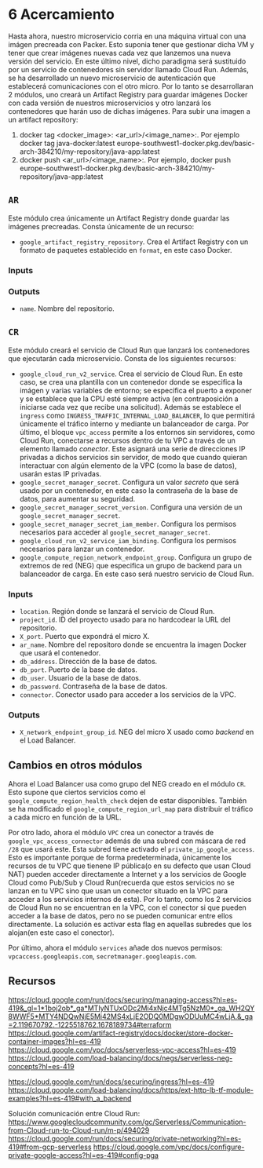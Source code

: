 # 6 Acercamiento
Hasta ahora, nuestro microservicio corria en una máquina virtual con una imágen precreada con Packer. Esto suponia tener que gestionar dicha VM y tener que crear imágenes nuevas cada vez que lanzemos una nueva versión del servicio. En este último nivel, dicho paradigma será sustituido por un servicio de contenedores sin servidor llamado Cloud Run. Además, se ha desarrollado un nuevo microservicio de autenticación que establecerá comunicaciones con el otro micro.
Por lo tanto se desarrollaran 2 módulos, uno creará un Artifact Registry para guardar imágenes Docker con cada versión de nuestros microservicios y otro lanzará los contenedores que harán uso de dichas imágenes.
Para subir una imagen a un artifact repository:
1. docker tag <docker_image>:<tag> <ar_url>/<image_name>:<tag>. Por ejemplo docker tag java-docker:latest europe-southwest1-docker.pkg.dev/basic-arch-384210/my-repository/java-app:latest
2. docker push <ar_url>/<image_name>:<tag>. Por ejemplo, docker push europe-southwest1-docker.pkg.dev/basic-arch-384210/my-repository/java-app:latest

## `AR`
Este módulo crea únicamente un Artifact Registry donde guardar las imágenes precreadas. Consta únicamente de un recurso:
* `google_artifact_registry_repository`. Crea el Artifact Registry con un formato de paquetes establecido en `format`, en este caso Docker.

### Inputs


### Outputs
* `name`. Nombre del repositorio.

## `CR`
Este módulo creará el servicio de Cloud Run que lanzará los contenedores que ejecutarán cada microservicio. Consta de los siguientes recursos:
* `google_cloud_run_v2_service`. Crea el servicio de Cloud Run. En este caso, se crea una plantilla con un contenedor donde se especifica la imágen y varias variables de entorno; se especifica el puerto a exponer y se establece que la CPU esté siempre activa (en contraposición a iniciarse cada vez que recibe una solicitud). Además se establece el `ingress` como `INGRESS_TRAFFIC_INTERNAL_LOAD_BALANCER`, lo que permitirá únicamente el tráfico interno y mediante un balanceador de carga. Por último, el bloque `vpc_access` permite a los entornos sin servidores, como Cloud Run, conectarse a recursos dentro de tu VPC a través de un elemento llamado _conector_. Este asignará una serie de direcciones IP privadas a dichos servicios sin servidor, de modo que cuando quieran interactuar con algún elemento de la VPC (como la base de datos), usarán estas IP privadas.
* `google_secret_manager_secret`. Configura un valor _secreto_ que será usado por un contenedor, en este caso la contraseña de la base de datos, para aumentar su seguridad.
* `google_secret_manager_secret_version`. Configura una versión de un `google_secret_manager_secret`.
* `google_secret_manager_secret_iam_member`. Configura los permisos necesarios para acceder al `google_secret_manager_secret`.
* `google_cloud_run_v2_service_iam_binding`. Configura los permisos necesarios para lanzar un contenedor.
* `google_compute_region_network_endpoint_group`. Configura un grupo de extremos de red (NEG) que especifica un grupo de backend para un balanceador de carga. En este caso será nuestro servicio de Cloud Run.

### Inputs
* `location`. Región donde se lanzará el servicio de Cloud Run.
* `project_id`. ID del proyecto usado para no hardcodear la URL del repositorio.
* `X_port`. Puerto que expondrá el micro X.
* `ar_name`. Nombre del repositoro donde se encuentra la imagen Docker que usará el contenedor.
* `db_address`. Dirección de la base de datos.
* `db_port`. Puerto de la base de datos.
* `db_user`. Usuario de la base de datos.
* `db_password`. Contraseña de la base de datos.
* `connector`. Conector usado para acceder a los servicios de la VPC.
### Outputs
* `X_network_endpoint_group_id`. NEG del micro X usado como _backend_ en el Load Balancer.

## Cambios en otros módulos
Ahora el Load Balancer usa como grupo del NEG creado en el módulo `CR`. Esto supone que ciertos servicios como el `google_compute_region_health_check` dejen de estar disponibles. También se ha modificado el 
`google_compute_region_url_map` para distribuir el tráfico a cada micro en función de la URL.

Por otro lado, ahora el módulo `VPC` crea un conector a través de `google_vpc_access_connector` además de una subred con máscara de red `/28` que usará este. Esta subred tiene activado el `private_ip_google_access`. Esto es importante porque de forma predeterminada, únicamente los recursos de tu VPC que tienene IP pública(o en su defecto que usan Cloud NAT) pueden acceder directamente a Internet y a los servicios de Google Cloud como Pub/Sub y Cloud Run(recuerda que estos servicios no se lanzan en tu VPC sino que usan un conector situado en la VPC para acceder a los servicios internos de esta). Por lo tanto, como los 2 servicios de Cloud Run no se encuentran en la VPC, con el conector si que pueden acceder a la base de datos, pero no se pueden comunicar entre ellos directamente. La solución es activar esta flag en aquellas subredes que los alojan(en este caso el conector).

Por último, ahora el módulo `services` añade dos nuevos permisos: `vpcaccess.googleapis.com`, `secretmanager.googleapis.com`.

## Recursos
https://cloud.google.com/run/docs/securing/managing-access?hl=es-419&_gl=1*1boj2ob*_ga*MTIyNTUxODc2Mi4xNjc4MTg5NzM0*_ga_WH2QY8WWF5*MTY4NDQwNjE5Mi42MS4xLjE2ODQ0MDgwODUuMC4wLjA.&_ga=2.119670792.-1225518762.1678189734#terraform
https://cloud.google.com/artifact-registry/docs/docker/store-docker-container-images?hl=es-419
https://cloud.google.com/vpc/docs/serverless-vpc-access?hl=es-419
https://cloud.google.com/load-balancing/docs/negs/serverless-neg-concepts?hl=es-419

https://cloud.google.com/run/docs/securing/ingress?hl=es-419
https://cloud.google.com/load-balancing/docs/https/ext-http-lb-tf-module-examples?hl=es-419#with_a_backend

Solución comunicación entre Cloud Run:
https://www.googlecloudcommunity.com/gc/Serverless/Communication-from-Cloud-run-to-Cloud-run/m-p/494029
https://cloud.google.com/run/docs/securing/private-networking?hl=es-419#from-gcp-serverless
https://cloud.google.com/vpc/docs/configure-private-google-access?hl=es-419#config-pga